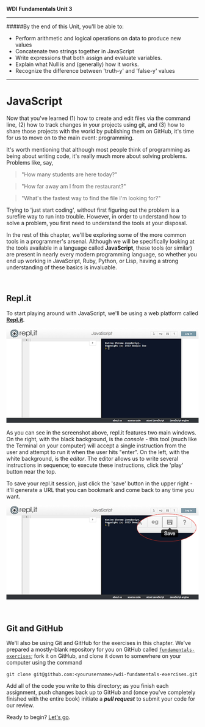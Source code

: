**WDI Fundamentals Unit 3**

---

#####By the end of this Unit, you'll be able to:
* Perform arithmetic and logical operations on data to produce new values 
* Concatenate two strings together in JavaScript
* Write expressions that both assign and evaluate variables.
* Explain what Null is and (generally) how it works.
* Recognize the difference between 'truth-y' and 'false-y' values

---


# JavaScript

Now that you've learned (1) how to create and edit files via the command line, (2) how to track changes in your projects using git, and (3) how to share those projects with the world by publishing them on GitHub, it's time for us to move on to the main event: programming.

It's worth mentioning that although most people think of programming as being about writing code, it's really much more about solving problems. Problems like, say,

  > "How many students are here today?"

  > "How far away am I from the restaurant?"

  > "What's the fastest way to find the file I'm looking for?"

Trying to 'just start coding', without first figuring out the problem is a surefire way to run into trouble. However, in order to understand how to solve a problem, you first need to understand the tools at your disposal.

In the rest of this chapter, we'll be exploring some of the more common tools in a programmer's arsenal. Although we will be specifically looking at the tools available in a language called **JavaScript**, these tools (or similar) are present in nearly every modern programming language, so whether you end up working in JavaScript, Ruby, Python, or Lisp, having a strong understanding of these basics is invaluable.

<br>


## Repl.it
To start playing around with JavaScript, we'll be using a web platform called **[Repl.it](http://repl.it/languages/JavaScript)**.

![repl.it Screenshot](../assets/chapter3/replit.png)

As you can see in the screenshot above, repl.it features two main windows. On the right, with the black background, is the *console* - this tool (much like the Terminal on your computer) will accept a single instruction from the user and attempt to run it when the user hits "enter". On the left, with the white background, is the *editor*. The editor allows us to write several instructions in sequence; to execute these instructions, click the 'play' button near the top.

To save your repl.it session, just click the 'save' button in the upper right - it'll generate a URL that you can bookmark and come back to any time you want.

![repl.it Screenshot](../assets/chapter3/save_replit.png)

<br>

## Git and GitHub

We'll also be using Git and GitHub for the exercises in this chapter. We've prepared a mostly-blank repository for you on GitHub called [`fundamentals-exercises`](); fork it on GitHub, and clone it down to somewhere on your computer using the command

```
git clone git@github.com:<yourusername>/wdi-fundamentals-exercises.git
```

Add all of the code you write to this directory; as you finish each assignment, push changes back up to GitHub and (once you've completely finished with the entire book) initiate a ***pull request*** to submit your code for our review.

Ready to begin? [Let's go](03_chapter/02_lesson.md).








